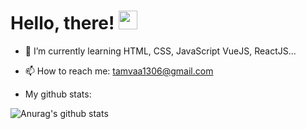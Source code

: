 # Hello, there! <img src="https://raw.githubusercontent.com/MartinHeinz/MartinHeinz/master/wave.gif" width="30px">

<!--
**owentr1369/owentr1369** is a ✨ _special_ ✨ repository because its `README.md` (this file) appears on your GitHub profile.

Here are some ideas to get you started:

- 🔭 I’m currently working on ...
- 🌱 I’m currently learning ...
- 👯 I’m looking to collaborate on ...
- 🤔 I’m looking for help with ...
- 💬 Ask me about ...
- 📫 How to reach me: ...
- 😄 Pronouns: ...
- ⚡ Fun fact: ...
-->
- 🌱 I’m currently learning HTML, CSS, JavaScript VueJS, ReactJS...
- 📫 How to reach me: tamvaa1306@gmail.com

- My github stats:


![Anurag's github stats](https://github-readme-stats.vercel.app/api?username=owentr1369&theme=radical)

